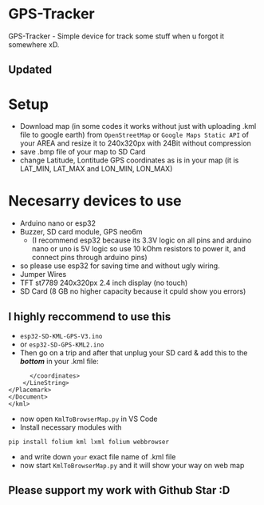 # GPS-Tracker
GPS-Tracker - Simple device for track some stuff when u forgot it somewhere xD.
## Updated
# Setup
- Download map (in some codes it works without just with uploading .kml file to google earth) from ```OpenStreetMap``` or ```Google Maps Static API``` of your AREA and resize it to 240x320px with 24Bit without compression
- save .bmp file of your map to SD Card
- change Latitude, Lontitude GPS coordinates as is in your map (it is LAT_MIN, LAT_MAX and LON_MIN, LON_MAX)
# Necesarry devices to use
- Arduino nano or esp32
- Buzzer, SD card module, GPS neo6m
  - (I recommend esp32 because its 3.3V logic on all pins and arduino nano or uno is 5V logic so use 10 kOhm resistors to power it, and connect pins through arduino pins)
- so please use esp32 for saving time and without ugly wiring.
- Jumper Wires
- TFT st7789 240x320px 2.4 inch display (no touch)
- SD Card (8 GB no higher capacity because it cpuld show you errors)

## I highly reccommend to use this
- ```esp32-SD-KML-GPS-V3.ino```
- or ```esp32-SD-GPS-KML2.ino```
- Then go on a trip and after that unplug your SD card & add this to the ***bottom*** in your .kml file:
```
      </coordinates>
    </LineString>
</Placemark>
</Document>
</kml>
```
- now open ```KmlToBrowserMap.py``` in VS Code
- Install necessary modules with
```
pip install folium kml lxml folium webbrowser
``` 
- and write down ```your``` exact file name of .kml file
- now start ```KmlToBrowserMap.py``` and it will show your way on web map
## Please support my work with Github Star :D
